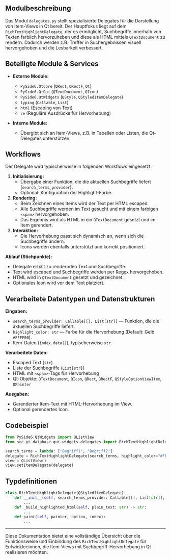 ## Modulbeschreibung

Das Modul `delegates.py` stellt spezialisierte Delegates für die Darstellung von Item-Views in Qt bereit. Der Hauptfokus liegt auf dem `RichTextHighlightDelegate`, der es ermöglicht, Suchbegriffe innerhalb von Texten farblich hervorzuheben und diese als HTML mittels `QTextDocument` zu rendern. Dadurch werden z.B. Treffer in Suchergebnissen visuell hervorgehoben und die Lesbarkeit verbessert.

## Beteiligte Module & Services

- **Externe Module:**
  - `PySide6.QtCore` (`QRect`, `QRectF`, `Qt`)
  - `PySide6.QtGui` (`QTextDocument`, `QIcon`)
  - `PySide6.QtWidgets` (`QStyle`, `QStyledItemDelegate`)
  - `typing` (`Callable`, `List`)
  - `html` (Escaping von Text)
  - `re` (Reguläre Ausdrücke für Hervorhebung)

- **Interne Module:**
  - Übergibt sich an Item-Views, z.B. in Tabellen oder Listen, die Qt-Delegates unterstützen.

## Workflows

Der Delegate wird typischerweise in folgenden Workflows eingesetzt:

1. **Initialisierung:**
   - Übergabe einer Funktion, die die aktuellen Suchbegriffe liefert (`search_terms_provider`).
   - Optional: Konfiguration der Highlight-Farbe.
2. **Rendering:**
   - Beim Zeichnen eines Items wird der Text per HTML escaped.
   - Alle Suchbegriffe werden im Text gesucht und mit einem farbigen `<span>` hervorgehoben.
   - Das Ergebnis wird als HTML in ein `QTextDocument` gesetzt und im Item gerendert.
3. **Interaktion:**
   - Die Hervorhebung passt sich dynamisch an, wenn sich die Suchbegriffe ändern.
   - Icons werden ebenfalls unterstützt und korrekt positioniert.

**Ablauf (Stichpunkte):**

- Delegate erhält zu rendernden Text und Suchbegriffe.
- Text wird escaped und Suchbegriffe werden per Regex hervorgehoben.
- HTML wird in `QTextDocument` gesetzt und gezeichnet.
- Optionales Icon wird vor dem Text platziert.

## Verarbeitete Datentypen und Datenstrukturen

**Eingaben:**

- `search_terms_provider: Callable[[], List[str]]` — Funktion, die die aktuellen Suchbegriffe liefert.
- `highlight_color: str` — Farbe für die Hervorhebung (Default: Gelb `#FFFF00`).
- Item-Daten (`index.data()`), typischerweise `str`.

**Verarbeitete Daten:**

- Escaped Text (`str`)
- Liste der Suchbegriffe (`List[str]`)
- HTML mit `<span>`-Tags für Hervorhebung
- Qt-Objekte: `QTextDocument`, `QIcon`, `QRect`, `QRectF`, `QStyleOptionViewItem`, `QPainter`

**Ausgaben:**

- Gerenderter Item-Text mit HTML-Hervorhebung im View.
- Optional gerendertes Icon.

## Codebeispiel

```python
from PySide6.QtWidgets import QListView
from src.yt_database.gui.widgets.delegates import RichTextHighlightDelegate

search_terms = lambda: ["Begriff1", "Begriff2"]
delegate = RichTextHighlightDelegate(search_terms, highlight_color="#FFCC00")
view = QListView()
view.setItemDelegate(delegate)
```

## Typdefinitionen

```python
class RichTextHighlightDelegate(QStyledItemDelegate):
    def __init__(self, search_terms_provider: Callable[[], List[str]], highlight_color: str = "#FFFF00"):
        ...
    def _build_highlighted_html(self, plain_text: str) -> str:
        ...
    def paint(self, painter, option, index):
        ...
```

---

Diese Dokumentation bietet eine vollständige Übersicht über die Funktionsweise und Einbindung des `RichTextHighlightDelegate` für Entwickler:innen, die Item-Views mit Suchbegriff-Hervorhebung in Qt realisieren möchten.
